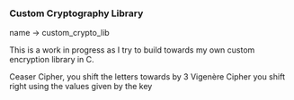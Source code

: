 ### Custom Cryptography Library

name -> custom_crypto_lib


This is a work in progress as I try to build towards my own custom encryption library in C.

Ceaser Cipher, you shift the letters towards by 3
Vigenère Cipher you shift right using the values given by the key
